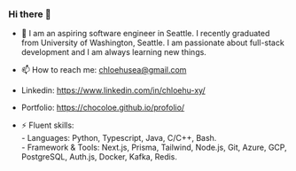 ### Hi there 👋

- 🔭 I am an aspiring software engineer in Seattle. I recently graduated from University of Washington, Seattle. I am passionate about full-stack development and I am always learning new things.  

- 📫 How to reach me: chloehusea@gmail.com
- Linkedin: https://www.linkedin.com/in/chloehu-xy/
- Portfolio: https://chocoloe.github.io/profolio/

- ⚡ Fluent skills: \
      - Languages: Python, Typescript, Java, C/C++, Bash. \
      - Framework & Tools: Next.js, Prisma, Tailwind, Node.js, Git, Azure, GCP, PostgreSQL, Auth.js, Docker, Kafka, Redis. 
